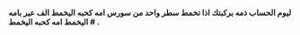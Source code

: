<b> ليوم الحساب ذمه بركبتك اذا تخمط سطر واحد من سورس امه كحبه اليخمط  الف عير بامه اليخمط امه كحبه اليخمط # 
. </b>
